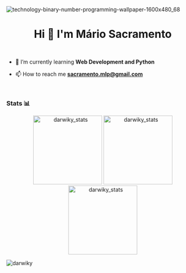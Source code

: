 ![technology-binary-number-programming-wallpaper-1600x480_68](https://user-images.githubusercontent.com/88621342/202923774-e8529a32-8047-4fad-98e0-71b550230481.jpg)
<h1 align="center">Hi 👋 I'm Mário Sacramento</h1>

<div style="display:flex">
  
- 🌱 I’m currently learning **Web Development and Python**

- 📫 How to reach me **sacramento.mlp@gmail.com**

</div>






### Stats 📊
<p align="center"> 
  <img height="180em" src="https://github-readme-stats.vercel.app/api?username=darwiky&show_icons=true" alt="darwiky_stats" /> 
  <img height="180em" src="https://github-readme-stats.vercel.app/api/top-langs/?username=darwiky&layout=compact" alt="darwiky_stats" />
  <img height="180em" src="https://github-readme-streak-stats.herokuapp.com/?user=darwiky&" alt="darwiky_stats"/>
</p>

<p align="left"> <img src="https://komarev.com/ghpvc/?username=darwiky&label=Profile%20views&color=0e75b6&style=flat" alt="darwiky" /> </p>

